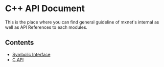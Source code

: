 C++ API Document
================
This is the place where you can find general guideline of mxnet's internal
as well as API References to each modules.

Contents
--------
* [Symbolic Interface](symbolic.md)
* [C API](c_api.md)
